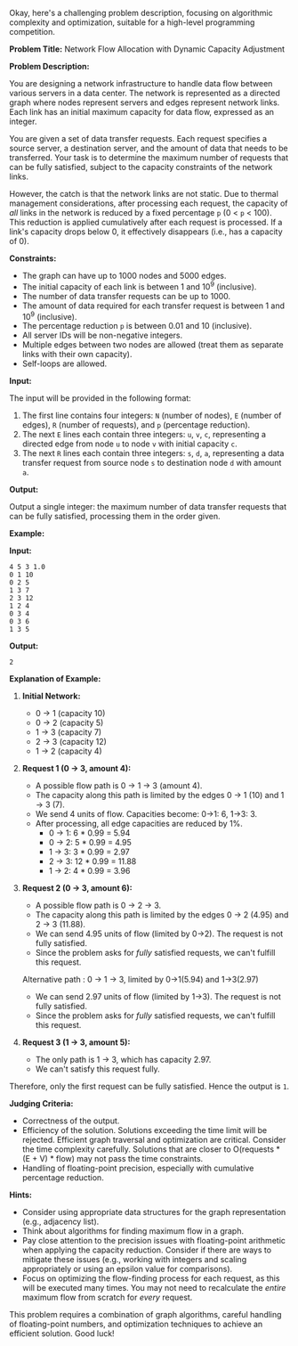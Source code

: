 Okay, here's a challenging problem description, focusing on algorithmic complexity and optimization, suitable for a high-level programming competition.

**Problem Title:** Network Flow Allocation with Dynamic Capacity Adjustment

**Problem Description:**

You are designing a network infrastructure to handle data flow between various servers in a data center. The network is represented as a directed graph where nodes represent servers and edges represent network links. Each link has an initial maximum capacity for data flow, expressed as an integer.

You are given a set of data transfer requests. Each request specifies a source server, a destination server, and the amount of data that needs to be transferred. Your task is to determine the maximum number of requests that can be fully satisfied, subject to the capacity constraints of the network links.

However, the catch is that the network links are not static. Due to thermal management considerations, after processing each request, the capacity of *all* links in the network is reduced by a fixed percentage `p` (0 < `p` < 100). This reduction is applied cumulatively after each request is processed. If a link's capacity drops below 0, it effectively disappears (i.e., has a capacity of 0).

**Constraints:**

*   The graph can have up to 1000 nodes and 5000 edges.
*   The initial capacity of each link is between 1 and 10<sup>9</sup> (inclusive).
*   The number of data transfer requests can be up to 1000.
*   The amount of data required for each transfer request is between 1 and 10<sup>9</sup> (inclusive).
*   The percentage reduction `p` is between 0.01 and 10 (inclusive).
*   All server IDs will be non-negative integers.
*   Multiple edges between two nodes are allowed (treat them as separate links with their own capacity).
*   Self-loops are allowed.

**Input:**

The input will be provided in the following format:

1.  The first line contains four integers: `N` (number of nodes), `E` (number of edges), `R` (number of requests), and `p` (percentage reduction).
2.  The next `E` lines each contain three integers: `u`, `v`, `c`, representing a directed edge from node `u` to node `v` with initial capacity `c`.
3.  The next `R` lines each contain three integers: `s`, `d`, `a`, representing a data transfer request from source node `s` to destination node `d` with amount `a`.

**Output:**

Output a single integer: the maximum number of data transfer requests that can be fully satisfied, processing them in the order given.

**Example:**

**Input:**

```
4 5 3 1.0
0 1 10
0 2 5
1 3 7
2 3 12
1 2 4
0 3 4
0 3 6
1 3 5
```

**Output:**

```
2
```

**Explanation of Example:**

1.  **Initial Network:**

    *   0 -> 1 (capacity 10)
    *   0 -> 2 (capacity 5)
    *   1 -> 3 (capacity 7)
    *   2 -> 3 (capacity 12)
    *   1 -> 2 (capacity 4)
2.  **Request 1 (0 -> 3, amount 4):**
    *   A possible flow path is 0 -> 1 -> 3 (amount 4).
    *   The capacity along this path is limited by the edges 0 -> 1 (10) and 1 -> 3 (7).
    *   We send 4 units of flow.  Capacities become: 0->1: 6, 1->3: 3.
    *   After processing, all edge capacities are reduced by 1%.
        *   0 -> 1: 6 * 0.99 = 5.94
        *   0 -> 2: 5 * 0.99 = 4.95
        *   1 -> 3: 3 * 0.99 = 2.97
        *   2 -> 3: 12 * 0.99 = 11.88
        *   1 -> 2: 4 * 0.99 = 3.96

3.  **Request 2 (0 -> 3, amount 6):**
    *   A possible flow path is 0 -> 2 -> 3.
    *   The capacity along this path is limited by the edges 0 -> 2 (4.95) and 2 -> 3 (11.88).
    *   We can send 4.95 units of flow (limited by 0->2). The request is not fully satisfied.
    *   Since the problem asks for *fully* satisfied requests, we can't fulfill this request.

    Alternative path : 0 -> 1 -> 3, limited by 0->1(5.94) and 1->3(2.97)
    *   We can send 2.97 units of flow (limited by 1->3). The request is not fully satisfied.
    *   Since the problem asks for *fully* satisfied requests, we can't fulfill this request.

4.  **Request 3 (1 -> 3, amount 5):**
    *   The only path is 1 -> 3, which has capacity 2.97.
    *   We can't satisfy this request fully.

Therefore, only the first request can be fully satisfied. Hence the output is `1`.

**Judging Criteria:**

*   Correctness of the output.
*   Efficiency of the solution. Solutions exceeding the time limit will be rejected. Efficient graph traversal and optimization are critical.  Consider the time complexity carefully. Solutions that are closer to O(requests * (E + V) * flow) may not pass the time constraints.
*   Handling of floating-point precision, especially with cumulative percentage reduction.

**Hints:**

*   Consider using appropriate data structures for the graph representation (e.g., adjacency list).
*   Think about algorithms for finding maximum flow in a graph.
*   Pay close attention to the precision issues with floating-point arithmetic when applying the capacity reduction.  Consider if there are ways to mitigate these issues (e.g., working with integers and scaling appropriately or using an epsilon value for comparisons).
*   Focus on optimizing the flow-finding process for each request, as this will be executed many times.  You may not need to recalculate the *entire* maximum flow from scratch for *every* request.

This problem requires a combination of graph algorithms, careful handling of floating-point numbers, and optimization techniques to achieve an efficient solution. Good luck!
